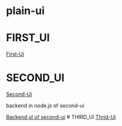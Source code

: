 # plain-ui
# FIRST_UI
<a href="https://plain-ui.vercel.app/">First-Ui</a>
# SECOND_UI
<a href="https://plain-ui-nm7q.vercel.app/">Second-Ui</a>
<p>backend in node.js of second-ui</p>
<a href="https://second-backend.vercel.app/components">Backend ul of second-ui</a>
# THIRD_UI
<a href="https://plain-ui-elz9.vercel.app/">Thrid-Ui</a>
